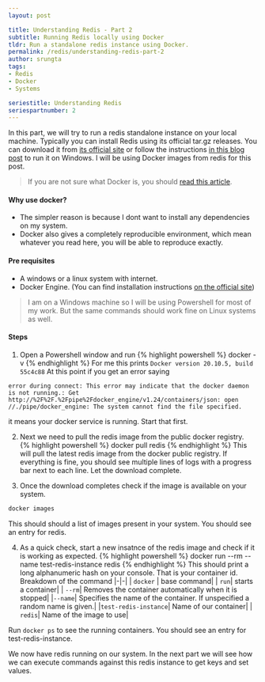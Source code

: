 ```yaml
---
layout: post

title: Understanding Redis - Part 2
subtitle: Running Redis locally using Docker
tldr: Run a standalone redis instance using Docker.
permalink: /redis/understanding-redis-part-2
author: srungta
tags: 
- Redis
- Docker
- Systems

seriestitle: Understanding Redis
seriespartnumber: 2
---
```


In this part, we will try to run a redis standalone instance on your local machine.
Typically you can install Redis using its official tar.gz releases.
You can download it from [its official site](https://redis.io/download) or follow the instructions [in this blog post](https://divyanshushekhar.com/how-to-install-redis-on-windows-10/) to run it on Windows.
I will be using Docker images from redis for this post.

> If you are not sure what Docker is, you should [read this article](https://medium.com/@SaadAAkash/docker-for-dummies-literally-ab3fc6362d5f).

#### Why use docker?
- The simpler reason is because I dont want to install any dependencies on my system.
- Docker also gives a completely reproducible environment, which mean whatever you read here, you will be able to reproduce exactly.


#### Pre requisites
- A windows or a linux system with internet.
- Docker Engine. (You can find installation instructions [on the official site](https://docs.docker.com/engine/install/))

> I am on a Windows machine so I will be using Powershell for most of my work. But the same commands should work fine on Linux systems as well.

#### Steps
1. Open a Powershell window and run 
{% highlight powershell %}
docker -v
{% endhighlight %}
For me this prints `Docker version 20.10.5, build 55c4c88`
At this point if you get an error saying
```
error during connect: This error may indicate that the docker daemon is not running.: Get http://%2F%2F.%2Fpipe%2Fdocker_engine/v1.24/containers/json: open //./pipe/docker_engine: The system cannot find the file specified.
```
it means your docker service is running. Start that first.

2. Next we need to pull the redis image from the public docker registry.  
{% highlight powershell %}
docker pull redis
{% endhighlight %}
This will pull the latest redis image from the docker public registry.
If everything is fine, you should see multiple lines of logs with a progress bar next to each line. Let the download complete.

3. Once the download completes check if the image is available on your system.
```powershell
docker images
```  
This should should a list of images present in your system. You should see an entry for redis.

4. As a quick check, start a new insatnce of the redis image and check if it is working as expected.
{% highlight powershell %}
docker run --rm --name test-redis-instance redis
{% endhighlight %}
This should print a long alphanumeric hash on your console. That is your container id.
Breakdown of the command
|-|-|
| `docker` | base command|
| `run`| starts a container|
| `--rm`| Removes the container automatically when it is stopped|
|`--name`| Specifies the name of the container. If unspecified a random name is given.|
|`test-redis-instance`| Name of our container|
| `redis`| Name of the image to use|

Run `docker ps` to see the running containers. You should see an entry for test-redis-instance.

We now have redis running on our system.
In the next part we will see how we can execute commands against this redis instance to get keys and set values.